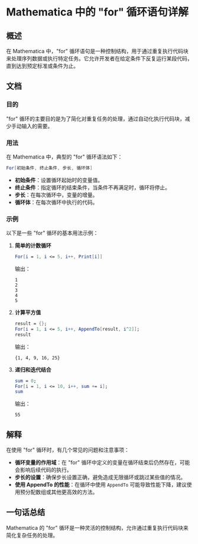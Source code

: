 <!--
Meta Description: # Mathematica 中的 "for" 循环语句详解 ## 概述 在 Mathematica 中，"for" 循环语句是一种控制结构，用于通过重复执行代码块来处理序列数据或执行特定任务。它允许开发者在给定条件下反复运行某段代码，直到达到预定标准或条件为止。 ## 文档 ### 目的 "for"...
Meta Keywords: mathematica, result, appendto, sum, 初始条件
-->

# Mathematica 中的 "for" 循环语句详解

## 概述
在 Mathematica 中，"for" 循环语句是一种控制结构，用于通过重复执行代码块来处理序列数据或执行特定任务。它允许开发者在给定条件下反复运行某段代码，直到达到预定标准或条件为止。

## 文档
### 目的
"for" 循环的主要目的是为了简化对重复任务的处理，通过自动化执行代码块，减少手动输入的需要。

### 用法
在 Mathematica 中，典型的 "for" 循环语法如下：

```mathematica
For[初始条件, 终止条件, 步长, 循环体]
```

- **初始条件**：设置循环起始时的变量值。
- **终止条件**：指定循环的结束条件，当条件不再满足时，循环将停止。
- **步长**：在每次循环中，变量的增量。
- **循环体**：在每次循环中执行的代码。

### 示例
以下是一些 "for" 循环的基本用法示例：

1. **简单的计数循环**
   ```mathematica
   For[i = 1, i <= 5, i++, Print[i]]
   ```
   输出：
   ```
   1
   2
   3
   4
   5
   ```

2. **计算平方值**
   ```mathematica
   result = {};
   For[i = 1, i <= 5, i++, AppendTo[result, i^2]];
   result
   ```
   输出：
   ```
   {1, 4, 9, 16, 25}
   ```

3. **递归和迭代结合**
   ```mathematica
   sum = 0;
   For[i = 1, i <= 10, i++, sum += i];
   sum
   ```
   输出：
   ```
   55
   ```

## 解释
在使用 "for" 循环时，有几个常见的问题和注意事项：

- **循环变量的作用域**：在 "for" 循环中定义的变量在循环结束后仍然存在，可能会影响后续代码的执行。
- **步长的设置**：确保步长设置正确，避免造成无限循环或跳过某些值的情况。
- **使用 AppendTo 的性能**：在循环中使用 `AppendTo` 可能导致性能下降，建议使用预分配数组或其他更高效的方法。

## 一句话总结
Mathematica 的 "for" 循环是一种灵活的控制结构，允许通过重复执行代码块来简化复杂任务的处理。